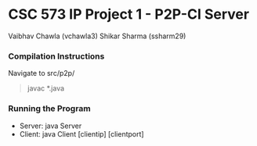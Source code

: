 # CSC 573 IP Project 1 - P2P-CI Server
Vaibhav Chawla (vchawla3)
Shikar Sharma (ssharm29)


### Compilation Instructions
Navigate to src/p2p/
> javac *.java

### Running the Program
* Server: java Server
* Client: java Client [clientip] [clientport]